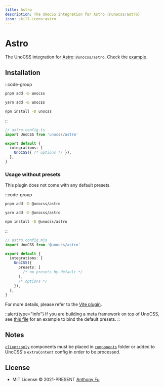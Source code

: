 ```yaml
---
title: Astro
description: The UnoCSS integration for Astro (@unocss/astro)
icon: skill-icons:astro
---
```


# Astro

The UnoCSS integration for [Astro](https://astro.build/): `@unocss/astro`. Check the [example](https://github.com/unocss/unocss/tree/main/examples/astro).

## Installation

::code-group
  ```bash [pnpm]
  pnpm add -D unocss
  ```
  ```bash [yarn]
  yarn add -D unocss
  ```
  ```bash [npm]
  npm install -D unocss
  ```
::

```ts
// astro.config.ts
import UnoCSS from 'unocss/astro'

export default {
  integrations: [
    UnoCSS({ /* options */ }),
  ],
}
```

### Usage without presets

This plugin does not come with any default presets.

::code-group
  ```bash [pnpm]
  pnpm add -D @unocss/astro
  ```
  ```bash [yarn]
  yarn add -D @unocss/astro
  ```
  ```bash [npm]
  npm install -D @unocss/astro
  ```
::

```ts
// astro.config.mjs
import UnoCSS from '@unocss/astro'

export default {
  integrations: [
    UnoCSS({
      presets: [
        /* no presets by default */
      ],
      /* options */
    }),
  ],
}
```

For more details, please refer to the [Vite plugin](/guide/integrations/vite).

::alert{type="info"}
If you are building a meta framework on top of UnoCSS, see [this file](https://github.com/unocss/unocss/blob/main/packages/unocss/src/astro.ts) for an example to bind the default presets.
::

## Notes

[`client:only`](https://docs.astro.build/en/reference/directives-reference/#clientonly) components must be placed in [`components`](https://docs.astro.build/en/core-concepts/project-structure/#srccomponents) folder or added to UnoCSS's `extraContent` config in order to be processed.

## License

- MIT License &copy; 2021-PRESENT [Anthony Fu](https://github.com/antfu)
